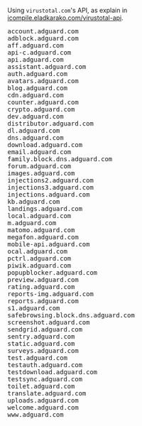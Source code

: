 <!--more-->
Using <code>virustotal.com</code>'s API, 
as explain in <a href="https://icompile.eladkarako.com/virustotal-api/">icompile.eladkarako.com/virustotal-api</a>.

<pre>
account.adguard.com
adblock.adguard.com
aff.adguard.com
api-c.adguard.com
api.adguard.com
assistant.adguard.com
auth.adguard.com
avatars.adguard.com
blog.adguard.com
cdn.adguard.com
counter.adguard.com
crypto.adguard.com
dev.adguard.com
distributor.adguard.com
dl.adguard.com
dns.adguard.com
download.adguard.com
email.adguard.com
family.block.dns.adguard.com
forum.adguard.com
images.adguard.com
injections2.adguard.com
injections3.adguard.com
injections.adguard.com
kb.adguard.com
landings.adguard.com
local.adguard.com
m.adguard.com
matomo.adguard.com
megafon.adguard.com
mobile-api.adguard.com
ocal.adguard.com
pctrl.adguard.com
piwik.adguard.com
popupblocker.adguard.com
preview.adguard.com
rating.adguard.com
reports-img.adguard.com
reports.adguard.com
s1.adguard.com
safebrowsing.block.dns.adguard.com
screenshot.adguard.com
sendgrid.adguard.com
sentry.adguard.com
static.adguard.com
surveys.adguard.com
test.adguard.com
testauth.adguard.com
testdownload.adguard.com
testsync.adguard.com
toilet.adguard.com
translate.adguard.com
uploads.adguard.com
welcome.adguard.com
www.adguard.com
</pre>